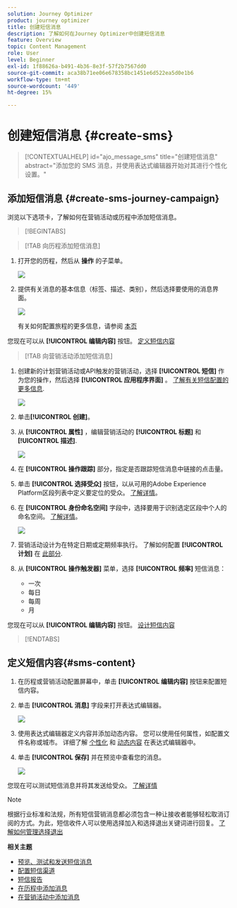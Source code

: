 ```yaml
---
solution: Journey Optimizer
product: journey optimizer
title: 创建短信消息
description: 了解如何在Journey Optimizer中创建短信消息
feature: Overview
topic: Content Management
role: User
level: Beginner
exl-id: 1f88626a-b491-4b36-8e3f-57f2b7567dd0
source-git-commit: aca38b71ee06e678358bc1451e6d522ea5d0e1b6
workflow-type: tm+mt
source-wordcount: '449'
ht-degree: 15%

---
```


# 创建短信消息 {#create-sms}

>[!CONTEXTUALHELP]
>id="ajo_message_sms"
>title="创建短信消息"
>abstract="添加您的 SMS 消息，并使用表达式编辑器开始对其进行个性化设置。"

## 添加短信消息 {#create-sms-journey-campaign}

浏览以下选项卡，了解如何在营销活动或历程中添加短信消息。

>[!BEGINTABS]

>[!TAB 向历程添加短信消息]

1. 打开您的历程，然后从 **操作** 的子菜单。

   ![](assets/sms_create_1.png)

1. 提供有关消息的基本信息（标签、描述、类别），然后选择要使用的消息界面。

   ![](assets/sms_create_2.png)

   有关如何配置旅程的更多信息，请参阅 [本页](../building-journeys/journey-gs.md)

您现在可以从 **[!UICONTROL 编辑内容]** 按钮。 [定义短信内容](#sms-content)

>[!TAB 向营销活动添加短信消息]

1. 创建新的计划营销活动或API触发的营销活动，选择 **[!UICONTROL 短信]** 作为您的操作，然后选择 **[!UICONTROL 应用程序界面]** 。 [了解有关短信配置的更多信息](sms-configuration.md).

   ![](assets/sms_create_3.png)

1. 单击&#x200B;**[!UICONTROL 创建]**。

1. 从 **[!UICONTROL 属性]** ，编辑营销活动的 **[!UICONTROL 标题]** 和 **[!UICONTROL 描述]**.

   ![](assets/sms_create_4.png)

1. 在 **[!UICONTROL 操作跟踪]** 部分，指定是否跟踪短信消息中链接的点击量。

1. 单击 **[!UICONTROL 选择受众]** 按钮，以从可用的Adobe Experience Platform区段列表中定义要定位的受众。 [了解详情](../segment/about-segments.md)。

1. 在 **[!UICONTROL 身份命名空间]** 字段中，选择要用于识别选定区段中个人的命名空间。 [了解详情](../event/about-creating.md#select-the-namespace)。

   ![](assets/sms_create_5.png)

1. 营销活动设计为在特定日期或定期频率执行。 了解如何配置 **[!UICONTROL 计划]** 在 [此部分](../campaigns/create-campaign.md#schedule).

1. 从 **[!UICONTROL 操作触发器]** 菜单，选择 **[!UICONTROL 频率]** 短信消息：

   * 一次
   * 每日
   * 每周
   * 月

您现在可以从 **[!UICONTROL 编辑内容]** 按钮。 [设计短信内容](#sms-content)

>[!ENDTABS]


## 定义短信内容{#sms-content}

1. 在历程或营销活动配置屏幕中，单击 **[!UICONTROL 编辑内容]** 按钮来配置短信内容。

1. 单击 **[!UICONTROL 消息]** 字段来打开表达式编辑器。

   ![](assets/sms-content.png)

1. 使用表达式编辑器定义内容并添加动态内容。 您可以使用任何属性，如配置文件名称或城市。 详细了解 [个性化](../personalization/personalize.md) 和 [动态内容](../personalization/get-started-dynamic-content.md) 在表达式编辑器中。

1. 单击 **[!UICONTROL 保存]** 并在预览中查看您的消息。

   ![](assets/sms-content-preview.png)

您现在可以测试短信消息并将其发送给受众。 [了解详情](send-sms.md)

>[!NOTE]
>
>根据行业标准和法规，所有短信营销消息都必须包含一种让接收者能够轻松取消订阅的方式。为此，短信收件人可以使用选择加入和选择退出关键词进行回复。 [了解如何管理选择退出](../privacy/opt-out.md#sms-opt-out-management-sms-opt-out-management)

**相关主题**

* [预览、测试和发送短信消息](send-sms.md)
* [配置短信渠道](sms-configuration.md)
* [短信报告](../reports/journey-global-report.md#sms-global)
* [在历程中添加消息](../building-journeys/journeys-message.md)
* [在营销活动中添加消息](../campaigns/create-campaign.md)
